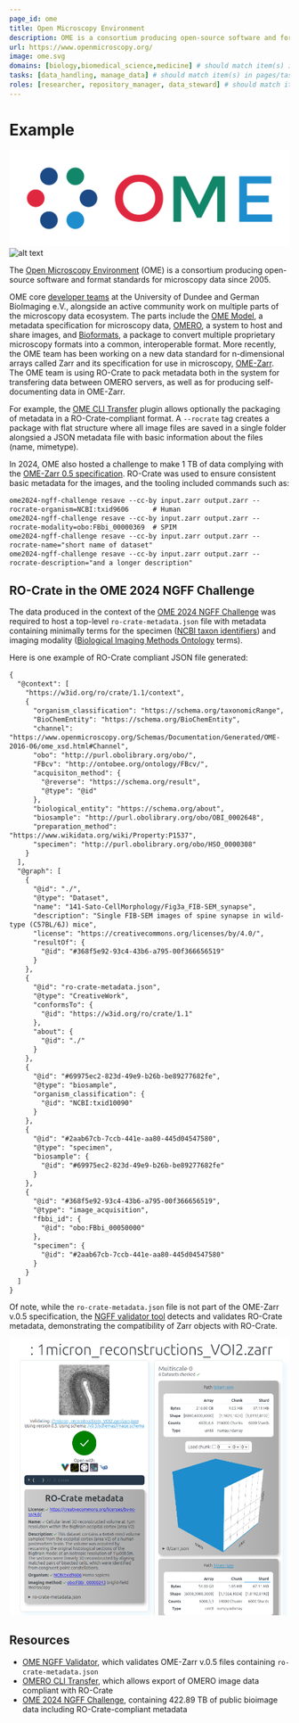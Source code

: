 ```yaml
---
page_id: ome
title: Open Microscopy Environment
description: OME is a consortium producing open-source software and format standards for microscopy data. It uses RO-Crate as part of its system for transfering data between OMERO servers, as well as for producing self-documenting data in OME-Zarr, a next-generation file-format (NGFF) standard.
url: https://www.openmicroscopy.org/
image: ome.svg
domains: [biology,biomedical_science,medicine] # should match item(s) in pages/domains
tasks: [data_handling, manage_data] # should match item(s) in pages/tasks
roles: [researcher, repository_manager, data_steward] # should match item(s) in pages/roles
---
```

<!--
   Copyright 2019-2022 RO-Crate contributors
   <https://github.com/ResearchObject/ro-crate/graphs/contributors>

   Licensed under the Apache License, Version 2.0 (the "License");
   you may not use this file except in compliance with the License.
   You may obtain a copy of the License at

       http://www.apache.org/licenses/LICENSE-2.0

   Unless required by applicable law or agreed to in writing, software
   distributed under the License is distributed on an "AS IS" BASIS,
   WITHOUT WARRANTIES OR CONDITIONS OF ANY KIND, either express or implied.
   See the License for the specific language governing permissions and
   limitations under the License.
-->

# Example

[![Open Microscopy Environment logo](../../assets/img/ome.svg)](https://www.openmicroscopy.org/)
![alt text]()



The [Open Microscopy Environment](https://www.openmicroscopy.org/) (OME) is a consortium producing open-source software and format standards for microscopy data since 2005. 

OME core [developer teams](https://www.openmicroscopy.org/teams/) at the University of Dundee and German BioImaging e.V., alongside an active community work on multiple parts of the microscopy data ecosystem. The parts include the [OME Model](https://ome-model.readthedocs.io/en/stable/), a metadata specification for microscopy data, [OMERO](https://www.openmicroscopy.org/omero/), a system to host and share images, and [Bioformats](https://www.openmicroscopy.org/bio-formats/), a package to convert multiple proprietary microscopy formats into a common, interoperable format. More recently, the OME team has been working on a new data standard for n-dimensional arrays called Zarr and its specification for use in microscopy, [OME-Zarr](https://ngff.openmicroscopy.org/). The OME team is using RO-Crate to pack metadata both in the system for transfering data between OMERO servers, as well as for producing self-documenting data in OME-Zarr. 

For example, the [OME CLI Transfer](https://github.com/ome/omero-cli-transfer) plugin allows optionally the packaging of metadata in a RO-Crate-compliant format. A `--rocrate` tag creates a package with flat structure where all image files are saved in a single folder alongsied a JSON metadata file with basic information about the files (name, mimetype).

In 2024, OME also hosted a challenge to make 1 TB of data complying with the [OME-Zarr 0.5 specification](https://ngff.openmicroscopy.org/0.5/). RO-Crate was used to ensure consistent basic metadata for the images, and the tooling included 
commands such as: 

```
ome2024-ngff-challenge resave --cc-by input.zarr output.zarr --rocrate-organism=NCBI:txid9606      # Human
ome2024-ngff-challenge resave --cc-by input.zarr output.zarr --rocrate-modality=obo:FBbi_00000369  # SPIM
ome2024-ngff-challenge resave --cc-by input.zarr output.zarr --rocrate-name="short name of dataset"
ome2024-ngff-challenge resave --cc-by input.zarr output.zarr --rocrate-description="and a longer description"
```

## RO-Crate in the OME 2024 NGFF Challenge

The data produced in the context of the [OME 2024 NGFF Challenge](https://github.com/ome/ome2024-ngff-challenge/) was required to host a top-level `ro-crate-metadata.json` file with metadata containing minimally terms for the specimen ([NCBI taxon identifiers](https://www.ncbi.nlm.nih.gov/taxonomy)) and imaging modality ([Biological Imaging Methods Ontology](https://bioportal.bioontology.org/ontologies/FBbi) terms). 

Here is one example of RO-Crate compliant JSON file generated:

```
{
  "@context": [
    "https://w3id.org/ro/crate/1.1/context",
    {
      "organism_classification": "https://schema.org/taxonomicRange",
      "BioChemEntity": "https://schema.org/BioChemEntity",
      "channel": "https://www.openmicroscopy.org/Schemas/Documentation/Generated/OME-2016-06/ome_xsd.html#Channel",
      "obo": "http://purl.obolibrary.org/obo/",
      "FBcv": "http://ontobee.org/ontology/FBcv/",
      "acquisiton_method": {
        "@reverse": "https://schema.org/result",
        "@type": "@id"
      },
      "biological_entity": "https://schema.org/about",
      "biosample": "http://purl.obolibrary.org/obo/OBI_0002648",
      "preparation_method": "https://www.wikidata.org/wiki/Property:P1537",
      "specimen": "http://purl.obolibrary.org/obo/HSO_0000308"
    }
  ],
  "@graph": [
    {
      "@id": "./",
      "@type": "Dataset",
      "name": "141-Sato-CellMorphology/Fig3a_FIB-SEM_synapse",
      "description": "Single FIB-SEM images of spine synapse in wild-type (C57BL/6J) mice",
      "license": "https://creativecommons.org/licenses/by/4.0/",
      "resultOf": {
        "@id": "#368f5e92-93c4-43b6-a795-00f366656519"
      }
    },
    {
      "@id": "ro-crate-metadata.json",
      "@type": "CreativeWork",
      "conformsTo": {
        "@id": "https://w3id.org/ro/crate/1.1"
      },
      "about": {
        "@id": "./"
      }
    },
    {
      "@id": "#69975ec2-823d-49e9-b26b-be89277682fe",
      "@type": "biosample",
      "organism_classification": {
        "@id": "NCBI:txid10090"
      }
    },
    {
      "@id": "#2aab67cb-7ccb-441e-aa80-445d04547580",
      "@type": "specimen",
      "biosample": {
        "@id": "#69975ec2-823d-49e9-b26b-be89277682fe"
      }
    },
    {
      "@id": "#368f5e92-93c4-43b6-a795-00f366656519",
      "@type": "image_acquisition",
      "fbbi_id": {
        "@id": "obo:FBbi_00050000"
      },
      "specimen": {
        "@id": "#2aab67cb-7ccb-441e-aa80-445d04547580"
      }
    }
  ]
}

```

Of note, while the `ro-crate-metadata.json` file is not part of the OME-Zarr v.0.5 specification, the [NGFF validator tool](https://ome.github.io/ome-ngff-validator/?source=https://dmss3gw.riken.jp/ssbd/zarr/v0.5/2b9f8ab8-5e53-434e-bb08-89e54c232ad8.zarr) detects and validates RO-Crate metadata, demonstrating the compatibility of Zarr objects with RO-Crate. 

[![The OME NGFF Validator showing an OME-Zarr file with a valid RO-Crate](../../assets/img/ome-validator-screenshot.png)](https://ome.github.io/ome-ngff-validator/?source=https://radosgw.public.os.wwu.de/n4bi-fzj/ome2024-ngff-challenge/1micron_reconstructions_VOI2.zarr)

## Resources

* [OME NGFF Validator](https://ome.github.io/ome-ngff-validator/?source=https://dmss3gw.riken.jp/ssbd/zarr/v0.5/2b9f8ab8-5e53-434e-bb08-89e54c232ad8.zarr), which validates OME-Zarr v.0.5 files containing `ro-crate-metadata.json`
* [OMERO CLI Transfer](https://github.com/ome/omero-cli-transfer), which allows export of OMERO image data compliant with  RO-Crate 
* [OME 2024 NGFF Challenge](https://ome.github.io/ome2024-ngff-challenge/), containing 422.89 TB of public bioimage data including RO-Crate-compliant metadata

